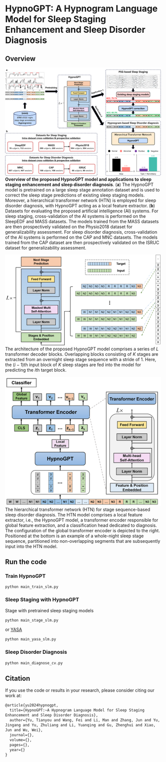 # HypnoGPT: A Hypnogram Language Model for Sleep Staging Enhancement and Sleep Disorder Diagnosis

## Overview
![Framework](https://github.com/yuty2009/hypnogpt/blob/main/figures/framework.png)
**Overview of the proposed HypnoGPT model and applications to sleep staging enhancement and sleep disorder diagnosis**. (**a**) The HypnoGPT model is pretrained on a large sleep stage annotation dataset and is used to correct the sleep stage predictions of existing sleep staging models. Moreover, a hierarchical transformer network (HTN) is employed for sleep disorder diagnosis, with HypnoGPT acting as a local feature extractor. (**b**) Datasets for evaluating the proposed artificial intelligence (AI) systems. For sleep staging, cross-validation of the AI systems is performed on the SleepEDF and MASS datasets. The models trained from the MASS datasets are then prospectively validated on the Physio2018 dataset for generalizability assessment. For sleep disorder diagnosis, cross-validation of the AI systems is performed on the CAP and MNC datasets. The models trained from the CAP dataset are then prospectively validated on the ISRUC dataset for generalizability assessment.

![HypnoGPT](https://github.com/yuty2009/hypnogpt/blob/main/figures/hypnogpt.png)
The architecture of the proposed HypnoGPT model comprises a series of $L$ transformer decoder blocks. Overlapping blocks consisting of $K$ stages are extracted from an overnight sleep stage sequence with a stride of 1. Here, the $(i-1)$th input block of $K$ sleep stages are fed into the model for predicting the $i$th target block.

![Hierarchical Transformer Network](https://github.com/yuty2009/hypnogpt/blob/main/figures/hypnogpt_htn.png)
The hierarchical transformer network (HTN) for stage sequence-based sleep disorder diagnosis. The HTN model comprises a local feature extractor, i.e., the HypnoGPT model, a transformer encoder responsible for global feature extraction, and a classification head dedicated to diagnosis. The configuration of the global transformer encoder is depicted to the right. Positioned at the bottom is an example of a whole-night sleep stage sequence, partitioned into non-overlapping segments that are subsequently input into the HTN model.

## Run the code

### Train HypnoGPT
```python
python main_train_slm.py 
```

### Sleep Staging with HypnoGPT
Stage with pretrained sleep staging models
```python
python main_stage_slm.py
```
or [YASA](https://github.com/raphaelvallat/yasa/tree/master)
```python
python main_yasa_slm.py
```

### Sleep Disorder Diagnosis
```python
python main_diagnose_cv.py
```

## Citation

If you use the code or results in your research, please consider citing our work at:

```
@article{yu2024hypnogpt,
  title={HypnoGPT:~A Hypnogram Language Model for Sleep Staging Enhancement and Sleep Disorder Diagnosis},
  author={Yu, Tianyou and Wang, Fei and Li, Man and Zhang, Jun and Yu, Jingang and Yu, Zhuliang and Li, Yuanqing and Gu, Zhenghui and Xiao, Jun and Wu, Wei},
  journal={},
  volume={},
  pages={},
  year={}
}
```

